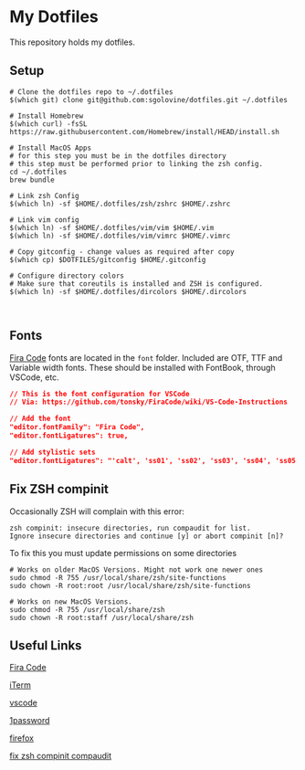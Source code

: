 # My Dotfiles

This repository holds my dotfiles.

## Setup

```shell
# Clone the dotfiles repo to ~/.dotfiles
$(which git) clone git@github.com:sgolovine/dotfiles.git ~/.dotfiles

# Install Homebrew
$(which curl) -fsSL https://raw.githubusercontent.com/Homebrew/install/HEAD/install.sh

# Install MacOS Apps
# for this step you must be in the dotfiles directory
# this step must be performed prior to linking the zsh config.
cd ~/.dotfiles
brew bundle

# Link zsh Config
$(which ln) -sf $HOME/.dotfiles/zsh/zshrc $HOME/.zshrc

# Link vim config
$(which ln) -sf $HOME/.dotfiles/vim/vim $HOME/.vim
$(which ln) -sf $HOME/.dotfiles/vim/vimrc $HOME/.vimrc

# Copy gitconfig - change values as required after copy
$(which cp) $DOTFILES/gitconfig $HOME/.gitconfig

# Configure directory colors
# Make sure that coreutils is installed and ZSH is configured.
$(which ln) -sf $HOME/.dotfiles/dircolors $HOME/.dircolors



```

## Fonts

[Fira Code](https://github.com/tonsky/FiraCode) fonts are located in the `font` folder. Included are OTF, TTF and Variable width fonts. These should be installed with FontBook, through VSCode, etc.

```json
// This is the font configuration for VSCode
// Via: https://github.com/tonsky/FiraCode/wiki/VS-Code-Instructions

// Add the font
"editor.fontFamily": "Fira Code",
"editor.fontLigatures": true,

// Add stylistic sets
"editor.fontLigatures": "'calt', 'ss01', 'ss02', 'ss03', 'ss04', 'ss05', 'ss06', 'zero', 'onum'"

```

## Fix ZSH compinit

Occasionally ZSH will complain with this error:

```shell
zsh compinit: insecure directories, run compaudit for list.
Ignore insecure directories and continue [y] or abort compinit [n]?
```

To fix this you must update permissions on some directories

```shell
# Works on older MacOS Versions. Might not work one newer ones
sudo chmod -R 755 /usr/local/share/zsh/site-functions
sudo chown -R root:root /usr/local/share/zsh/site-functions

# Works on new MacOS Versions.
sudo chmod -R 755 /usr/local/share/zsh
sudo chown -R root:staff /usr/local/share/zsh

```

## Useful Links

[Fira Code](https://github.com/tonsky/FiraCode)

[iTerm](https://iterm2.com/)

[vscode](https://code.visualstudio.com/)

[1password](https://1password.com/)

[firefox](https://www.mozilla.org/en-US/firefox/new/)

[fix zsh compinit compaudit](https://stackoverflow.com/questions/13762280/zsh-compinit-insecure-directories/63447799)
